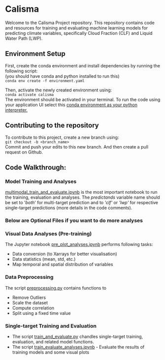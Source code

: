 # Calisma

Welcome to the Calisma Project repository.  This repository contains code and resources for training and evaluating machine learning models for predicting climate variables, specifically Cloud Fraction (CLF) and Liquid Water Path (LWP).

## Environment Setup

First, create the conda environment and install dependencies by running the following script:</br>
(you should have conda and python installed to run this) </br>
`conda env create -f environment.yaml` 

Then, activate the newly created environment using:</br>
`conda activate calisma`</br>
The environment should be activated in your terminal. To run the code using your application UI select this [conda environment as your python interpreter.](https://www.google.com/search?q=select+existing+conda+environment+as+python+interpreter&client=ubuntu-sn&hs=rkJ&sca_esv=63c9e37f8da915f5&channel=fs&sxsrf=AHTn8zqxaLTBEhH0yx9c5RTSDwiCU5Jqzw%3A1742553270476&ei=tkDdZ87cHIWui-gP_4WP6QE&ved=0ahUKEwjOj8Hl_JqMAxUF1wIHHf_CIx0Q4dUDCBA&uact=5&oq=select+existing+conda+environment+as+python+interpreter&gs_lp=Egxnd3Mtd2l6LXNlcnAiN3NlbGVjdCBleGlzdGluZyBjb25kYSBlbnZpcm9ubWVudCBhcyBweXRob24gaW50ZXJwcmV0ZXIyBRAAGO8FMgUQABjvBTIFEAAY7wUyBRAAGO8FMggQABiiBBiJBUiHGVCzBVipEnABeAGQAQCYAYYBoAGiBqoBAzYuM7gBA8gBAPgBAZgCCaACtgbCAgoQABiwAxjWBBhHwgIHECMYsAIYJ8ICCBAAGIAEGKIEmAMAiAYBkAYIkgcDNS40oAe4ObIHAzQuNLgHrAY&sclient=gws-wiz-serp)

## Contributing to the repository

To contribute to this project, create a new branch using: </br>
`git checkout -b <branch_name>` </br>
Commit and push your edits to this new branch. And then create a pull request on Github.

## Code Walkthrough:

### Model Training and Analyses
[multimodal_train_and_evaluate.ipynb](multimodal_train_and_evaluate.ipynb) is the most important notebook to run the training, evaluation and analyses.
The _predictands_ variable name should be set to '_both_' for multi-target prediction and to _'clf'_ or _'lwp'_ for respective single-target predictions (more details in the code comments).

### Below are Optional Files if you want to do more analyses

###  Visual Data Analyses (Pre-training)
The Jupyter notebook [pre_plot_analyses.ipynb](pre_plot_analyses.ipynb) performs following tasks:
- Data conversion (to Xarrays for better visualisation)
- Data statistics (mean, std, etc.)
- Map temporal and spatial distribution of variables

###  Data Preprocessing
The script [preprocessing.py](preprocessing.py) contains functions to
- Remove Outliers
- Scale the dataset 
- Compute correlation
- Split using a fixed time value </br>

###  Single-target Training and Evaluation 
- The script [train_and_evaluate.py](train_and_evaluate.py) chandles single-target training, evaluation, and related model functions.
- The script [train_evaluate_analyses.ipynb](train_evaluate_analyses.ipynb) - Evaluate the results of training models and some visual plots





